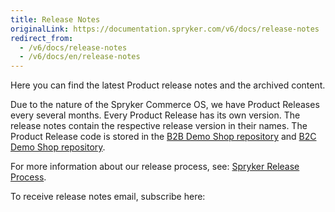 ```yaml
---
title: Release Notes
originalLink: https://documentation.spryker.com/v6/docs/release-notes
redirect_from:
  - /v6/docs/release-notes
  - /v6/docs/en/release-notes
---
```


Here you can find the latest Product release notes and the archived content. 

Due to the nature of the Spryker Commerce OS, we have Product Releases every several months. Every Product Release has its own version. The release notes contain the respective release version in their names. 
The Product Release code is stored in the [B2B Demo Shop repository](https://github.com/spryker-shop/b2b-demo-shop) and [B2C Demo Shop repository](https://github.com/spryker-shop/b2c-demo-shop).

For more information about our release process, see: [Spryker Release Process](https://documentation.spryker.com/docs/spryker-release-process).

To receive release notes email, subscribe here:
<div class="hubspot-form js-hubspot-form" data-portal-id="2770802" data-form-id="b4d730db-d20e-4bb4-bd80-4cd7c9a2dc21" id="hubspot-1"></div>


